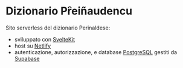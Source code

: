 # Dizionario Pȓeiñaudencu

Sito serverless del dizionario Perinaldese:
 - sviluppato con [SvelteKit](https://kit.svelte.dev/)
 - host su [Netlify](https://www.netlify.com/) 
 - autenticazione, autorizzazione, e database [PostgreSQL](https://www.postgresql.org/) gestiti da [Supabase](https://supabase.com/)
